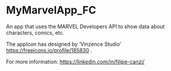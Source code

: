 # MyMarvelApp_FC
 An app that uses the MARVEL Developers API to show data about characters, comics, etc.
 
  The appIcon has designed by ‘Vinzence Studio’ https://freeicons.io/profile/185830 .
 
 For more information: https://linkedin.com/in/filipe-canzi/
 

